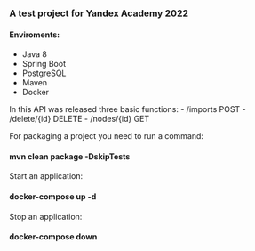   <h3>A test project for Yandex Academy 2022</h3>
  
  <h4>Enviroments:</h4>
  <ul>
    <li>Java 8</li>
    <li>Spring Boot</li>
    <li>PostgreSQL</li>
    <li>Maven</li>
    <li>Docker</li>
  </ul>
  
  In this API was released three basic functions:
    - /imports POST
    - /delete/{id} DELETE
    - /nodes/{id} GET
  
  For packaging a project you need to run a command:
    <h4>mvn clean package -DskipTests</h4>
    
  Start an application:
    <h4>docker-compose up -d</h4>
   
  Stop an application:
    <h4>docker-compose down</h4>
      
